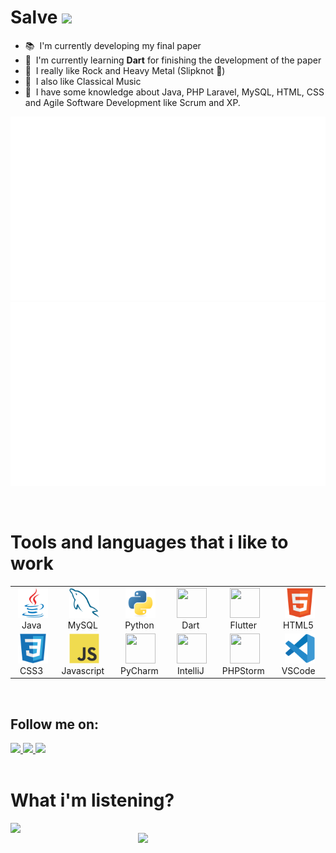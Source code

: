 <h1> Salve <img href="adrian-rabelo-title" width=40 src="https://slackmojis.com/emojis/48489-a_hangloose/download"></h1>

- :books: &nbsp;I'm currently developing my final paper
- :seedling: &nbsp;I'm currently learning **Dart** for finishing the development of the paper
- :guitar: &nbsp;I really like Rock and Heavy Metal (Slipknot :black_heart:)
- :violin: &nbsp;I also like Classical Music
- :exploding_head: &nbsp;I have some knowledge about Java, PHP Laravel, MySQL, HTML, CSS and Agile Software Development like Scrum and XP.


<a href="https://github.com/adrian-rabelo/github-stats-transparent">

[![](https://raw.githubusercontent.com/adrian-rabelo/github-stats-transparent/output/generated/overview.svg)](#adrian-rabelo-title)
[![](https://raw.githubusercontent.com/adrian-rabelo/github-stats-transparent/output/generated/languages.svg)](#adrian-rabelo-title)

</a>

<br>

<h1 align="left"> Tools and languages that i like to work</h1>
<table>
   <tr>
    <td align="center" width="96">
        <img height="48" width="48" src="https://raw.githubusercontent.com/devicons/devicon/master/icons/java/java-original.svg" />
        <br>Java&nbsp;
    </td>   
    <td align="center" width="96">
      <img height="48" width="48" src="https://raw.githubusercontent.com/devicons/devicon/master/icons/mysql/mysql-original.svg" />
        <br>MySQL&nbsp;
    </td>   
    <td align="center" width="96">
      <img height="48" width="48" src="https://raw.githubusercontent.com/devicons/devicon/master/icons/python/python-original.svg">
        <br>Python&nbsp;
    </td>
    <td align="center" width="96">
      <img height="48" width="48" src="https://cdn.jsdelivr.net/gh/devicons/devicon/icons/dart/dart-original.svg">
      <br>Dart&nbsp;
    </td>
    <td align="center" width="96">
      <img height="48" width="48" src="https://cdn.jsdelivr.net/gh/devicons/devicon/icons/flutter/flutter-original.svg">
      <br>Flutter&nbsp;
    </td>
    <td align="center" width="96">
      <img height="48" width="48" src="https://raw.githubusercontent.com/devicons/devicon/master/icons/html5/html5-original.svg">
        <br>HTML5&nbsp;
    </td>   
    </tr>
    <tr>
    <td align="center" width="96">
      <img height="48" width="48" src="https://raw.githubusercontent.com/devicons/devicon/master/icons/css3/css3-original.svg">
        <br>CSS3&nbsp;
    </td>   
    <td align="center" width="96">
      <img height="48" width="48" src="https://raw.githubusercontent.com/devicons/devicon/master/icons/javascript/javascript-original.svg">
        <br>Javascript&nbsp;
    </td>   
    <td align="center" width="96">
      <img height="48" width="48" src="https://upload.wikimedia.org/wikipedia/commons/1/1d/PyCharm_Icon.svg">
        <br>PyCharm&nbsp;
    </td>   
    <td align="center" width="96">
      <img height="48" width="48" src="https://upload.wikimedia.org/wikipedia/commons/9/9c/IntelliJ_IDEA_Icon.svg">
        <br>IntelliJ&nbsp;
    </td>   
    </td>   
    <td align="center" width="96">
      <img height="48" width="48" src="https://upload.wikimedia.org/wikipedia/commons/c/c9/PhpStorm_Icon.svg">
        <br>PHPStorm&nbsp;
    </td>   
    <td align="center" width="96">
      <img height="48" width="48" src="https://raw.githubusercontent.com/devicons/devicon/master/icons/vscode/vscode-original.svg">
        <br>VSCode&nbsp;
    </td>
  </tr>
</table>
<br>

## Follow me on: 
<a href="https://www.linkedin.com/in/adrian-rabelo/" target="_blank"> 
  <img src="https://img.shields.io/badge/Linkedin-0077B5.svg?style=for-the-badge&logo=Linkedin&logoColor=white">
</a>

<a href="https://www.linkedin.com/in/adrian-rabelo/" target="_blank"> 
  <img src="https://img.shields.io/badge/-Bot%20Rabelin-5864F2?style=for-the-badge&logo=Discord&logoColor=white">
</a>
<a href="https://www.github.com/adrian-rabelo/" target="_blank"> 
  <img src="https://img.shields.io/badge/github-%23121011.svg?style=for-the-badge&logo=github&logoColor=white">
</a>

<br>
<br>

# What i'm listening?

<a href="https://open.spotify.com/playlist/1o3Op13AgYzFP6nbBBDZrw?si=967c66c24dda4bab">
<img align="left" width=390 src="https://spotify-recently-played-readme.vercel.app/api?user=22aoknsyurozezltuuxheai2a&count=6">
</a>
<a href="https://open.spotify.com/playlist/1o3Op13AgYzFP6nbBBDZrw?si=967c66c24dda4bab">
<img align="right" width="300" src="https://spotify-github-profile.vercel.app/api/view?uid=22aoknsyurozezltuuxheai2a&cover_image=true&theme=default">
</a>

